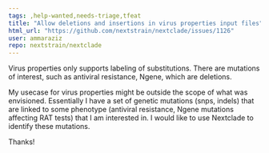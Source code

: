 ```yaml
---
tags: ,help-wanted,needs-triage,tfeat
title: "Allow deletions and insertions in virus properties input files"
html_url: "https://github.com/nextstrain/nextclade/issues/1126"
user: ammaraziz
repo: nextstrain/nextclade
---
```


Virus properties only supports labeling of substitutions. There are mutations of interest, such as antiviral resistance, Ngene, which are deletions. 

My usecase for virus properties might be outside the scope of what was envisioned. Essentially I have a set of genetic mutations (snps, indels) that are linked to some phenotype (antiviral resistance, Ngene mutations affecting RAT tests) that I am interested in. I would like to use Nextclade to identify these mutations.

Thanks!